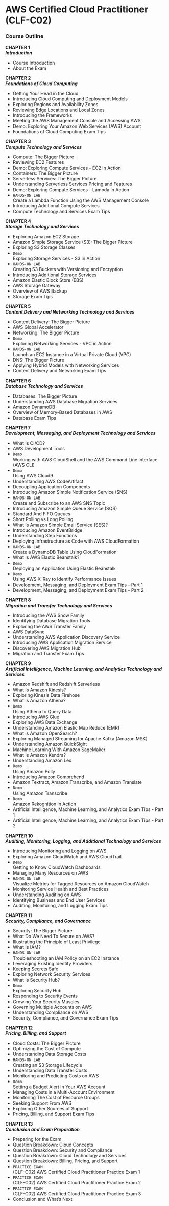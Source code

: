 # AWS Certified Cloud Practitioner (CLF-C02)


### Course Outline

**CHAPTER 1**<br>***Introduction***
- Course Introduction
- About the Exam

**CHAPTER 2**<br>***Foundations of Cloud Computing***
- Getting Your Head in the Cloud
- Introducing Cloud Computing and Deployment Models
- Exploring Regions and Availability Zones
- Reviewing Edge Locations and Local Zones
- Introducing the Frameworks
- Meeting the AWS Management Console and Accessing AWS
- Demo: Exploring Your Amazon Web Services (AWS) Account
- Foundations of Cloud Computing Exam Tips

**CHAPTER 3**<br>***Compute Technology and Services***
- Compute: The Bigger Picture
- Reviewing EC2 Features
- Demo: Exploring Compute Services - EC2 in Action
- Containers: The Bigger Picture
- Serverless Services: The Bigger Picture
- Understanding Serverless Services Pricing and Features
- Demo: Exploring Compute Services - Lambda in Action
- `HANDS-ON LAB`<br>Create a Lambda Function Using the AWS Management Console
- Introducing Additional Compute Services
- Compute Technology and Services Exam Tips

**CHAPTER 4**<br>***Storage Technology and Services***
- Exploring Amazon EC2 Storage
- Amazon Simple Storage Service (S3): The Bigger Picture
- Exploring S3 Storage Classes
- `Demo`<br>Exploring Storage Services - S3 in Action
- `HANDS-ON LAB`<br>Creating S3 Buckets with Versioning and Encryption
- Introducing Additional Storage Services
- Amazon Elastic Block Store (EBS)
- AWS Storage Gateway
- Overview of AWS Backup
- Storage Exam Tips

**CHAPTER 5**<br>***Content Delivery and Networking Technology and Services***
- Content Delivery: The Bigger Picture
- AWS Global Accelerator
- Networking: The Bigger Picture
- `Demo`<br>Exploring Networking Services - VPC in Action
- `HANDS-ON LAB`<br>Launch an EC2 Instance in a Virtual Private Cloud (VPC)
- DNS: The Bigger Picture
- Applying Hybrid Models with Networking Services
- Content Delivery and Networking Exam Tips

**CHAPTER 6**<br>***Database Technology and Services***
- Databases: The Bigger Picture
- Understanding AWS Database Migration Services
- Amazon DynamoDB
- Overview of Memory-Based Databases in AWS
- Database Exam Tips

**CHAPTER 7**<br>***Development, Messaging, and Deployment Technology and Services***
- What Is CI/CD?
- AWS Development Tools
- `Demo`<br>Working with AWS CloudShell and the AWS Command Line Interface (AWS CLI)
- `Demo`<br>Using AWS Cloud9
- Understanding AWS CodeArtifact
- Decoupling Application Components
- Introducing Amazon Simple Notification Service (SNS)
- `HANDS-ON LAB`<br>Create and Subscribe to an AWS SNS Topic
- Introducing Amazon Simple Queue Service (SQS)
- Standard And FIFO Queues
- Short Polling vs Long Polling
- What Is Amazon Simple Email Service (SES)?
- Introducing Amazon EventBridge
- Understanding Step Functions
- Deploying Infrastructure as Code with AWS CloudFormation
- `HANDS-ON LAB`<br>Create a DynamoDB Table Using CloudFormation
- What Is AWS Elastic Beanstalk?
- `Demo`<br>Deploying an Application Using Elastic Beanstalk
- `Demo`<br>Using AWS X-Ray to Identify Performance Issues
- Development, Messaging, and Deployment Exam Tips - Part 1
- Development, Messaging, and Deployment Exam Tips - Part 2

**CHAPTER 8**<br>***Migration and Transfer Technology and Services***
- Introducing the AWS Snow Family
- Identifying Database Migration Tools
- Exploring the AWS Transfer Family
- AWS DataSync
- Understanding AWS Application Discovery Service
- Introducing AWS Application Migration Service
- Discovering AWS Migration Hub
- Migration and Transfer Exam Tips

**CHAPTER 9**<br>***Artificial Intelligence, Machine Learning, and Analytics Technology and Services***
- Amazon Redshift and Redshift Serverless
- What Is Amazon Kinesis?
- Exploring Kinesis Data Firehose
- What Is Amazon Athena?
- `Demo`<br>Using Athena to Query Data
- Introducing AWS Glue
- Exploring AWS Data Exchange
- Understanding Amazon Elastic Map Reduce (EMR)
- What is Amazon OpenSearch?
- Exploring Managed Streaming for Apache Kafka (Amazon MSK)
- Understanding Amazon QuickSight
- Machine Learning With Amazon SageMaker
- What Is Amazon Kendra?
- Understanding Amazon Lex
- `Demo`<br>Using Amazon Polly
- Introducing Amazon Comprehend
- Amazon Textract, Amazon Transcribe, and Amazon Translate
- `Demo`<br>Using Amazon Transcribe
- `Demo`<br>Amazon Rekognition in Action
- Artificial Intelligence, Machine Learning, and Analytics Exam Tips - Part 1
- Artificial Intelligence, Machine Learning, and Analytics Exam Tips - Part 2

**CHAPTER 10**<br>***Auditing, Monitoring, Logging, and Additional Technology and Services***
- Introducing Monitoring and Logging on AWS
- Exploring Amazon CloudWatch and AWS CloudTrail
- `Demo`<br>Getting to Know CloudWatch Dashboards
- Managing Many Resources on AWS
- `HANDS-ON LAB`<br>Visualize Metrics for Tagged Resources on Amazon CloudWatch
- Monitoring Service Health and Best Practices
- Understanding Auditing on AWS
- Identifying Business and End User Services
- Auditing, Monitoring, and Logging Exam Tips

**CHAPTER 11**<br>***Security, Compliance, and Governance***
- Security: The Bigger Picture
- What Do We Need To Secure on AWS?
- Illustrating the Principle of Least Privilege
- What Is IAM?
- `HANDS-ON LAB`<br>Troubleshooting an IAM Policy on an EC2 Instance
- Leveraging Existing Identity Providers
- Keeping Secrets Safe
- Exploring Network Security Services
- What Is Security Hub?
- `Demo`<br>Exploring Security Hub
- Responding to Security Events
- Growing Your Security Muscles
- Governing Multiple Accounts on AWS
- Understanding Compliance on AWS
- Security, Compliance, and Governance Exam Tips

**CHAPTER 12**<br>***Pricing, Billing, and Support***
- Cloud Costs: The Bigger Picture
- Optimizing the Cost of Compute
- Understanding Data Storage Costs
- `HANDS-ON LAB`<br>Creating an S3 Storage Lifecycle
- Understanding Data Transfer Costs
- Monitoring and Predicting Costs on AWS
- `Demo`<br>Setting a Budget Alert in Your AWS Account
- Managing Costs in a Multi-Account Environment
- Monitoring The Cost of Resource Groups
- Seeking Support From AWS
- Exploring Other Sources of Support
- Pricing, Billing, and Support Exam Tips

**CHAPTER 13**<br>***Conclusion and Exam Preparation***
- Preparing for the Exam
- Question Breakdown: Cloud Concepts
- Question Breakdown: Security and Compliance
- Question Breakdown: Cloud Technology and Services
- Question Breakdown: Billing, Pricing, and Support
- `PRACTICE EXAM`<br>(CLF-C02) AWS Certified Cloud Practitioner Practice Exam 1
- `PRACTICE EXAM`<br>(CLF-C02) AWS Certified Cloud Practitioner Practice Exam 2
- `PRACTICE EXAM`<br>(CLF-C02) AWS Certified Cloud Practitioner Practice Exam 3
- Conclusion and What’s Next